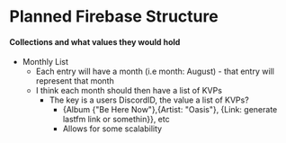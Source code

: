 # Planned Firebase Structure
#### Collections and what values they would hold
- Monthly List
    - Each entry will have a month (i.e month: August) - that entry will represent that month
    - I think each month should then have a list of KVPs
        - The key is a users DiscordID, the value a list of KVPs?
            - {Album {"Be Here Now"},{Artist: "Oasis"}, {Link: generate lastfm link or somethin}}, etc
            - Allows for some scalability